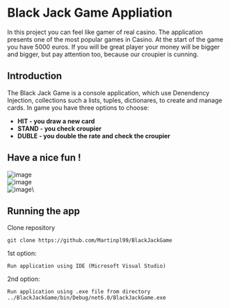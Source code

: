 # Black Jack Game Appliation
In this project you can feel like gamer of real casino. The application presents one of the most popular games in Casino.
At the start of the game you have 5000 euros. If you will be great player your money will be bigger and bigger, but pay attention too, because our croupier is cunning.

## Introduction
The Black Jack Game is a console application, which use Denendency Injection, collections such a lists, tuples, dictionares, to create and manage cards. In game you have three options to choose:
* **HIT - you draw a new card**
* **STAND - you check croupier**
* **DUBLE - you double the rate and check the croupier**

## Have a nice fun !

![image](https://user-images.githubusercontent.com/126328327/233609883-90b67c67-3b15-429f-b086-a5397f65fd76.png)\
![image](https://user-images.githubusercontent.com/126328327/233609982-08f3391c-8806-4b84-9a0e-8486b1cd0f2e.png)\
![image](https://user-images.githubusercontent.com/126328327/233610048-b8ce0ed0-ad42-493d-8965-fa6004607119.png)\

## Running the app

Clone repository

    git clone https://github.com/Martinpl99/BlackJackGame

1st option:

    Run application using IDE (Microsoft Visual Studio)

2nd option:

    Run application using .exe file from directory ../BlackJackGame/bin/Debug/net6.0/BlackJackGame.exe
